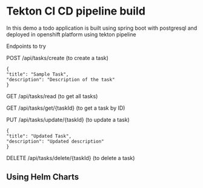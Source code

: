 
# Tekton CI CD pipeline build

In this demo a todo application is built using spring boot with postgresql and deployed in openshift platform using tekton pipeline

Endpoints to try 

POST /api/tasks/create (to create a task)

    {
    "title": "Sample Task",
    "description": "Description of the task"
    }

GET /api/tasks/read (to get all tasks)


GET /api/tasks/get/{taskId} (to get a task by ID)


PUT /api/tasks/update/{taskId} (to update a task)

    {
    "title": "Updated Task",
    "description": "Updated description"
    }

DELETE /api/tasks/delete/{taskId} (to delete a task)


## Using Helm Charts

<!-- helm upgrade --wait --install --namespace "vps-apps" todo-app spring-boot-todo-app-pipeline/helm  --debug --set replicaCount=3,image.tag=add99de -->